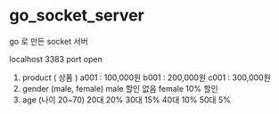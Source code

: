 # go_socket_server
go 로 만든 socket 서버

localhost 3383 port open


1. product ( 상품 ) 
  a001 : 100,000원
  b001 : 200,000원
  c001 : 300,000원
 
2. gender (male, female)
  male 할인 없음
  female 10% 할인
 
3. age (나이 20~70)
  20대 20%
  30대 15%
  40대 10%
  50대 5%

